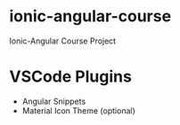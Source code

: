 # ionic-angular-course
Ionic-Angular Course Project


# VSCode Plugins
- Angular Snippets
- Material Icon Theme (optional)
